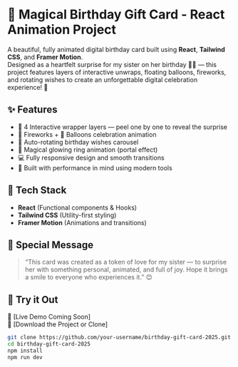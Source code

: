 # 🎁 Magical Birthday Gift Card - React Animation Project

A beautiful, fully animated digital birthday card built using **React**, **Tailwind CSS**, and **Framer Motion**.  
Designed as a heartfelt surprise for my sister on her birthday 🎂🎈 — this project features layers of interactive unwraps, floating balloons, fireworks, and rotating wishes to create an unforgettable digital celebration experience! 💖

## ✨ Features

- 🧁 4 Interactive wrapper layers — peel one by one to reveal the surprise
- 🎇 Fireworks + 🎈 Balloons celebration animation
- 💬 Auto-rotating birthday wishes carousel
- 🔮 Magical glowing ring animation (portal effect)
- 💻 Fully responsive design and smooth transitions
- 🚀 Built with performance in mind using modern tools

## 🔧 Tech Stack

- **React** (Functional components & Hooks)
- **Tailwind CSS** (Utility-first styling)
- **Framer Motion** (Animations and transitions)

## 💌 Special Message

> “This card was created as a token of love for my sister — to surprise her with something personal, animated, and full of joy. Hope it brings a smile to everyone who experiences it.” 😊

## 🚀 Try it Out

🔗 [Live Demo Coming Soon]  
📁 [Download the Project or Clone]

```bash
git clone https://github.com/your-username/birthday-gift-card-2025.git
cd birthday-gift-card-2025
npm install
npm run dev


